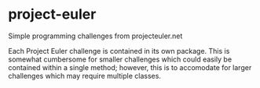 # project-euler
Simple programming challenges from projecteuler.net

Each Project Euler challenge is contained in its own package. This is somewhat cumbersome for smaller challenges which could easily be contained within a single method; however, this is to accomodate for larger challenges which may require multiple classes. 
